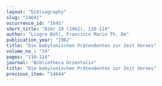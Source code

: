 ```yaml
---
layout: "bibliography"
slug: "14641"
occurrence_id: "1645"
short_title: "BiOr 19 (1962), 110-114"
author: "Liagre Böhl, Francisco Mario Th. De"
publication_year: "1962"
title: "Die babylonischen Prätendenten zur Zeit Xerxes"
volume_no_: "19"
pages: "110-114"
journal: "Bibliotheca Orientalis"
title: "Die babylonischen Prätendenten zur Zeit Xerxes"
previous_item: "14644"
---
```

